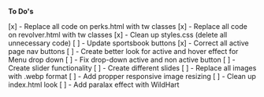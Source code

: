 
**To Do's**

[x] - Replace all code on perks.html with tw classes
[x] - Replace all code on revolver.html with tw classes
[x] - Clean up styles.css (delete all unnecessary code)
[ ] - Update sportsbook buttons 
[x] - Correct all active page nav buttons
[ ] - Create better look for active and hover effect for Menu drop down
[ ] - Fix drop-down active and non active button
[ ] - Create slider functionality
[ ] - Create different slides
[ ] - Replace all images with .webp format
[ ] - Add propper responsive image resizing
[ ] - Clean up index.html look
[ ] - Add paralax effect with WildHart